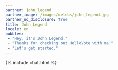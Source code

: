 ```yaml
---
partner: john_legend
partner_image: /images/celebs/john_legend.jpg
partner_no_disclosure: true
title: John Legend
locale: en
bubbles:
 - "Hey, it's John Legend."
 - "Thanks for checking out HelloVote with me."
 - "Let's get started."
---
```

{% include chat.html %}

